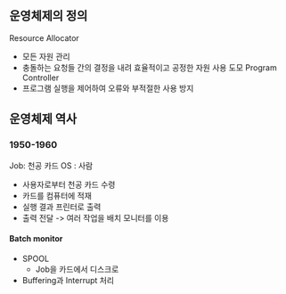 ## 운영체제의 정의
Resource Allocator
- 모든 자원 관리
- 충돌하는 요청들 간의 결정을 내려 효율적이고 공정한 자원 사용 도모
Program Controller
- 프로그램 실행을 제어하여 오류와 부적절한 사용 방지
## 운영체제 역사
### 1950-1960
Job: 천공 카드
OS : 사람
- 사용자로부터 천공 카드 수령
- 카드를 컴퓨터에 적재
- 실행 결과 프린터로 출력
- 출력 전달
-> 여러 작업을 배치 모니터를 이용
#### Batch monitor
- SPOOL
	- Job을 카드에서 디스크로
- Buffering과 Interrupt 처리
